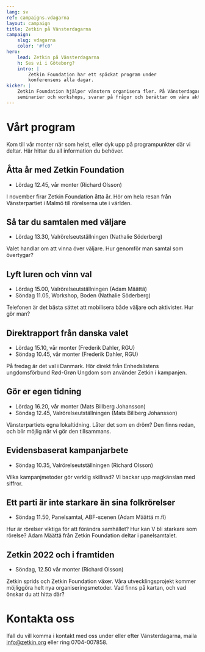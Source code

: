 ```yaml
---
lang: sv
ref: campaigns.vdagarna
layout: campaign
title: Zetkin på Vänsterdagarna
campaign:
    slug: vdagarna
    color: '#fc0'
hero:
    lead: Zetkin på Vänsterdagarna
    h: Ses vi i Göteborg?
    intro: |
        Zetkin Foundation har ett späckat program under
        konferensens alla dagar.
kicker: |
    Zetkin Foundation hjälper vänstern organisera fler. På Vänsterdagarna deltar vi i
    seminarier och workshops, svarar på frågor och berättar om våra aktuella projekt.
---
```


# Vårt program
Kom till vår monter när som helst, eller dyk upp på programpunkter där vi deltar. Här
hittar du all information du behöver.

## Åtta år med Zetkin Foundation
* Lördag 12.45, vår monter (Richard Olsson)

I november firar Zetkin Foundation åtta år. Hör om hela resan från Vänsterpartiet i Malmö till rörelserna ute i världen.

## Så tar du samtalen med väljare
* Lördag 13.30, Valrörelseutställningen (Nathalie Söderberg)

Valet handlar om att vinna över väljare. Hur genomför man samtal som övertygar?

## Lyft luren och vinn val
* Lördag 15.00, Valrörelseutställningen (Adam Määttä)
* Söndag 11.05, Workshop, Boden (Nathalie Söderberg)

Telefonen är det bästa sättet att mobilisera både väljare och aktivister. Hur gör man?

## Direktrapport från danska valet
* Lördag 15.10, vår monter (Frederik Dahler, RGU)
* Söndag 10.45, vår monter (Frederik Dahler, RGU)

På fredag är det val i Danmark. Hör direkt från Enhedslistens ungdomsförbund Rød-Grøn Ungdom som använder Zetkin i kampanjen.

## Gör er egen tidning
* Lördag 16.20, vår monter (Mats Billberg Johansson)
* Söndag 12.45, Valrörelseutställningen (Mats Billberg Johansson)

Vänsterpartiets egna lokaltidning. Låter det som en dröm? Den finns redan, och blir möjlig när vi gör den tillsammans.

## Evidensbaserat kampanjarbete
* Söndag 10.35, Valrörelseutställningen (Richard Olsson)

Vilka kampanjmetoder gör verklig skillnad? Vi backar upp magkänslan med siffror.

## Ett parti är inte starkare än sina folkrörelser
* Söndag 11.50, Panelsamtal, ABF-scenen (Adam Määttä m.fl)

Hur är rörelser viktiga för att förändra samhället? Hur kan V bli starkare som rörelse?
Adam Määttä från Zetkin Foundation deltar i panelsamtalet.

## Zetkin 2022 och i framtiden
* Söndag, 12.50 vår monter (Richard Olsson)

Zetkin sprids och Zetkin Foundation växer. Våra utvecklingsprojekt kommer möjliggöra helt nya organiseringsmetoder. Vad finns på kartan, och vad önskar du att hitta där?

# Kontakta oss
Ifall du vill komma i kontakt med oss under eller efter Vänsterdagarna, maila [info@zetkin.org](mailto:info@zetkin.org) eller ring 0704-007858.
